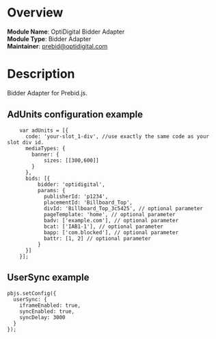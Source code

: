 # Overview

**Module Name**: OptiDigital Bidder Adapter  
**Module Type**: Bidder Adapter  
**Maintainer**: prebid@optidigital.com

# Description

Bidder Adapter for Prebid.js.

## AdUnits configuration example
```
    var adUnits = [{
      code: 'your-slot_1-div', //use exactly the same code as your slot div id.
      mediaTypes: {
        banner: {
            sizes: [[300,600]]
        }
      },
      bids: [{
          bidder: 'optidigital',
          params: {
            publisherId: 'p1234',
            placementId: 'Billboard_Top',
            divId: 'Billboard_Top_3c5425', // optional parameter
            pageTemplate: 'home', // optional parameter
            badv: ['example.com'], // optional parameter
            bcat: ['IAB1-1'], // optional parameter
            bapp: ['com.blocked'], // optional parameter 
            battr: [1, 2] // optional parameter 
          }
      }]
    }];
```

## UserSync example

```
pbjs.setConfig({
  userSync: {
    iframeEnabled: true,
    syncEnabled: true,
    syncDelay: 3000
  }
});
```
